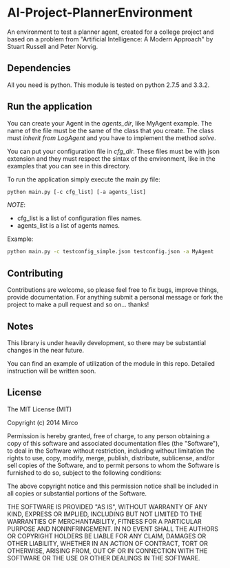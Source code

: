 AI-Project-PlannerEnvironment
=============================

An environment to test a planner agent, created for a college project and based on a problem from "Artificial Intelligence: A Modern Approach" by Stuart Russell and Peter Norvig.

## Dependencies

All you need is python. This module is tested on python 2.7.5 and 3.3.2.

## Run the application

You can create your Agent in the *agents_dir*, like MyAgent example. The name of the file must be the same
of the class that you create. The class must *inherit from LogAgent* and you have to implement the
method *solve*.

You can put your configuration file in *cfg_dir*. These files must be with json extension and they must respect
the sintax of the environment, like in the examples that you can see in this directory.

To run the application simply execute the main.py file:

```bash
python main.py [-c cfg_list] [-a agents_list]
```

*NOTE*:
* cfg_list is a list of configuration files names.
* agents_list is a list of agents names.  

Example: 
```bash
python main.py -c testconfig_simple.json testconfig.json -a MyAgent
```

## Contributing

Contributions are welcome, so please feel free to fix bugs, improve things, provide documentation. 
For anything submit a personal message or fork the project to make a pull request and so on... thanks!

## Notes

This library is under heavily development, so there may be substantial changes in the near future.  

You can find an example of utilization of the module in this repo. Detailed instruction will be written soon.

## License

The MIT License (MIT)

Copyright (c) 2014 Mirco

Permission is hereby granted, free of charge, to any person obtaining a copy
of this software and associated documentation files (the "Software"), to deal
in the Software without restriction, including without limitation the rights
to use, copy, modify, merge, publish, distribute, sublicense, and/or sell
copies of the Software, and to permit persons to whom the Software is
furnished to do so, subject to the following conditions:

The above copyright notice and this permission notice shall be included in all
copies or substantial portions of the Software.

THE SOFTWARE IS PROVIDED "AS IS", WITHOUT WARRANTY OF ANY KIND, EXPRESS OR
IMPLIED, INCLUDING BUT NOT LIMITED TO THE WARRANTIES OF MERCHANTABILITY,
FITNESS FOR A PARTICULAR PURPOSE AND NONINFRINGEMENT. IN NO EVENT SHALL THE
AUTHORS OR COPYRIGHT HOLDERS BE LIABLE FOR ANY CLAIM, DAMAGES OR OTHER
LIABILITY, WHETHER IN AN ACTION OF CONTRACT, TORT OR OTHERWISE, ARISING FROM,
OUT OF OR IN CONNECTION WITH THE SOFTWARE OR THE USE OR OTHER DEALINGS IN THE
SOFTWARE.
